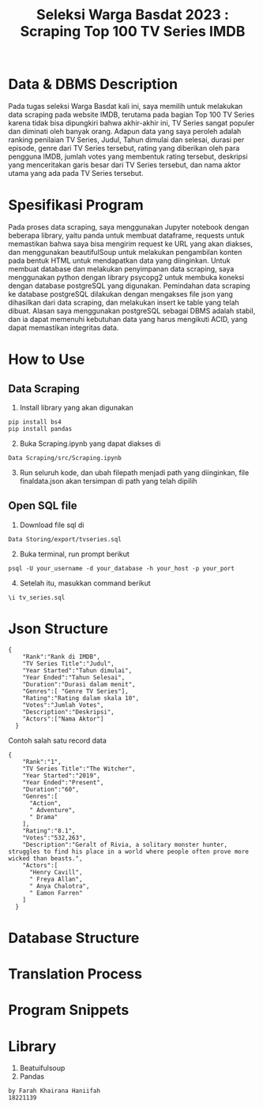 <h1 align="center">
  <br>
  Seleksi Warga Basdat 2023 : Scraping Top 100 TV Series IMDB
  <br>
  <br>
</h1>

# Data & DBMS Description 
Pada tugas seleksi Warga Basdat kali ini, saya memilih untuk melakukan data scraping pada website IMDB, terutama pada bagian Top 100 TV Series karena tidak bisa dipungkiri bahwa akhir-akhir ini, TV Series sangat populer dan diminati oleh banyak orang. Adapun data yang saya peroleh adalah ranking penilaian TV Series, Judul, Tahun dimulai dan selesai, durasi per episode, genre dari TV Series tersebut, rating yang diberikan oleh para pengguna IMDB, jumlah votes yang membentuk rating tersebut, deskripsi yang menceritakan garis besar dari TV Series tersebut, dan nama aktor utama yang ada pada TV Series tersebut.

# Spesifikasi Program
Pada proses data scraping, saya menggunakan Jupyter notebook dengan beberapa library, yaitu panda untuk membuat dataframe, requests untuk memastikan bahwa saya bisa mengirim request ke URL yang akan diakses, dan menggunakan beautifulSoup untuk melakukan pengambilan konten pada bentuk HTML untuk mendapatkan data yang diinginkan. Untuk membuat database dan melakukan penyimpanan data scraping, saya menggunakan python dengan library psycopg2 untuk membuka koneksi dengan  database postgreSQL yang digunakan. Pemindahan data scraping ke database postgreSQL dilakukan dengan mengakses file json yang dihasilkan dari data scraping, dan melakukan insert ke table yang telah dibuat. Alasan saya menggunakan postgreSQL sebagai DBMS adalah stabil, dan ia dapat memenuhi kebutuhan data yang harus mengikuti ACID, yang dapat memastikan integritas data.  

# How to Use
## Data Scraping
1. Install library yang akan digunakan
```
pip install bs4
pip install pandas
```
2. Buka Scraping.ipynb yang dapat diakses di
```
Data Scraping/src/Scraping.ipynb
```
3. Run seluruh kode, dan ubah filepath menjadi path yang diinginkan, file finaldata.json akan tersimpan di path yang telah dipilih

## Open SQL file
1. Download file sql di 
```
Data Storing/export/tvseries.sql
```
2. Buka terminal, run prompt berikut
 ```
psql -U your_username -d your_database -h your_host -p your_port
```
4. Setelah itu, masukkan command berikut
```
\i tv_series.sql
```
# Json Structure
```
{
    "Rank":"Rank di IMDB",
    "TV Series Title":"Judul",
    "Year Started":"Tahun dimulai",
    "Year Ended":"Tahun Selesai",
    "Duration":"Durasi dalam menit",
    "Genres":[ "Genre TV Series"],
    "Rating":"Rating dalam skala 10",
    "Votes":"Jumlah Votes",
    "Description":"Deskripsi",
    "Actors":["Nama Aktor"]
  }
```

Contoh salah satu record data
```
{
    "Rank":"1",
    "TV Series Title":"The Witcher",
    "Year Started":"2019",
    "Year Ended":"Present",
    "Duration":"60",
    "Genres":[
      "Action",
      " Adventure",
      " Drama"
    ],
    "Rating":"8.1",
    "Votes":"532,263",
    "Description":"Geralt of Rivia, a solitary monster hunter, struggles to find his place in a world where people often prove more wicked than beasts.",
    "Actors":[
      "Henry Cavill",
      " Freya Allan",
      " Anya Chalotra",
      " Eamon Farren"
    ]
  }
```
# Database Structure


# Translation Process

# Program Snippets


# Library
1. Beatuifulsoup
2. Pandas

```
by Farah Khairana Haniifah
18221139
```
